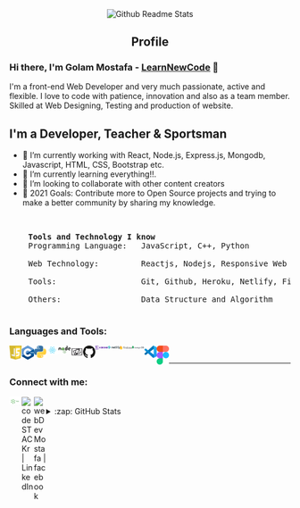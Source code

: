 <p align="center">
    <img width="100px" src="https://res.cloudinary.com/anuraghazra/image/upload/v1594908242/logo_ccswme.svg" align="center" alt="Github Readme Stats" />
    <h2 align="center">Profile</h2>
</p>

### Hi there, I'm Golam Mostafa - [LearnNewCode][website] 👋

<div>
    <p>
        I'm a front-end Web Developer and very much passionate, active and flexible. I love to code with patience, innovation and also as a team member. Skilled at Web Designing, Testing and production of website.
    </p>
</div>

## I'm a Developer, Teacher & Sportsman

- 🔭 I’m currently working with React, Node.js, Express.js, Mongodb, Javascript, HTML, CSS, Bootstrap etc.
- 🌱 I’m currently learning everything!!.
- 👯 I’m looking to collaborate with other content creators
- 🥅 2021 Goals: Contribute more to Open Source projects and trying to make a better community by sharing my knowledge.

<br />

<pre>
    <strong>Tools and Technology I know</strong>
    Programming Language:   JavaScript, C++, Python </br>
    Web Technology:         Reactjs, Nodejs, Responsive Web Design</br>
    Tools:                  Git, Github, Heroku, Netlify, Firebase, MongoDB, VS code, Figma. </br>
    Others:                 Data Structure and Algorithm </br>
</pre>

### Languages and Tools:

<div>
    <img align="left" width="22px" src="images/js.svg" alt="javascript" />
    <img align="left" width="22px" src="images/cpp.svg" alt="javascript" />
    <img align="left" width="22px" src="images/python.svg" alt="javascript" />
    <img align="left" width="22px" src="images/react.svg" alt="javascript" />
    <img align="left" width="22px" src="images/node.svg" alt="javascript" />
    <img align="left" width="22px" src="images/web.svg" alt="javascript" />
    <img align="left" width="22px" src="images/git.svg" alt="javascript" />
    <img align="left" width="22px" src="images/heroku.svg" alt="javascript" />
    <img align="left" width="22px" src="images/netlify.svg" alt="javascript" />
    <img align="left" width="22px" src="images/firebase.svg" alt="javascript" />
    <img align="left" width="22px" src="images/mongo.svg" alt="javascript" />
    <img align="left" width="22px" src="images/vsCode.svg" alt="javascript" />
    <img align="left" width="22px" src="images/figma.svg" alt="javascript" />

</div>
<br />

---

### Connect with me:

[<img align="left" alt="Learn New Code" width="22px" src="images/blog.png" />][website]
[<img align="left" alt="codeSTACKr | LinkedIn" width="22px" src="https://cdn.jsdelivr.net/npm/simple-icons@v3/icons/linkedin.svg" />][linkedin]
[<img align="left" alt="webDevMostafa | facebook" width="22px" src="https://www.pinclipart.com/picdir/middle/148-1481304_facebook-icon-circle-black-vector-clipart.png" />][facebook]

<br/>

<details>
  <summary>:zap: GitHub Stats</summary>

  <img align="left" alt="codeSTACKr's GitHub Stats" src="https://github-readme-stats.vercel.app/api/?username=golammostafa13&theme=tokyonight&showicons=true" />

</details>

<!-- [![My GitHub Stats](https://github-readme-stats.vercel.app/api/?username=jasongaylord&count_private=true&theme=tokyonight&showicons=true)]()
[![My GitHub Language Stats](https://github-readme-stats.vercel.app/api/top-langs/?username=jasongaylord&langs_count=5&theme=tokyonight)]() -->

[website]: https://learn-new-thing.netlify.app/
[linkedin]: https://linkedin.com/in/codeSTACKr
[facebook]: https://facebook.com/https://www.facebook.com/webDevMostafa/

